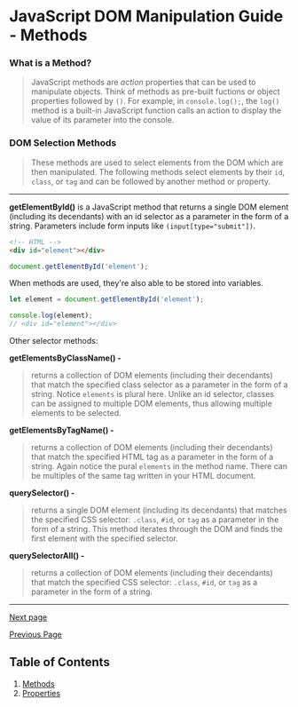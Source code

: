 # JavaScript DOM Manipulation Guide - Methods

### **What is a Method?**

> JavaScript methods are *action* properties that can be used to manipulate objects. Think of methods as pre-built fuctions or object properties followed by `()`. For example, in `console.log();`, the `log()` method is a built-in JavaScript function calls an action to display the value of its parameter into the console.

### **DOM Selection Methods**

> These methods are used to select elements from the DOM which are then manipulated. The following methods select elements by their `id`, `class`, or `tag` and can be followed by another method or property.

***

**getElementById()** is a JavaScript method that returns a single DOM element (including its decendants) with an id selector as a parameter in the form of a string. Parameters include form inputs like `(input[type="submit"])`.

```HTML
<!-- HTML -->
<div id="element"></div> 
```

```javascript
document.getElementById('element');
```

When methods are used, they're also able to be stored into variables.

```javascript
let element = document.getElementById('element');

console.log(element); 
// <div id="element"></div> 
```

Other selector methods:

**getElementsByClassName() -**

>returns a collection of DOM elements (including their decendants) that match the specified class selector as a parameter in the form of a string. Notice `elements` is plural here. Unlike an id selector, classes can be assigned to multiple DOM elements, thus allowing multiple elements to be selected.



**getElementsByTagName() -**

>returns a collection of DOM elements (including their decendants) that match the specified HTML tag as a parameter in the form of a string. Again notice the pural `elements` in the method name. There can be multiples of the same tag written in your HTML document.

**querySelector() -**

>returns a single DOM element (including its decendants) that matches the specified CSS selector: `.class`, `#id`, or `tag` as a parameter in the form of a string. This method iterates through the DOM and finds the first element with the specified selector.

**querySelectorAll() -**

>returns a collection of DOM elements (including their decendants) that match the specified CSS selector: `.class`, `#id`, or `tag` as a parameter in the form of a string.

***

[Next page](/JavaScript%20DOM%20Manipulation%20Guide/2%20-%20Properties.md "2 - Properties")

[Previous Page](/README.md "Home")

## Table of Contents

1. [Methods](/JavaScript%20DOM%20Manipulation%20Guide/1%20-%20Methods.md "1 - Methods")
2. [Properties](/JavaScript%20DOM%20Manipulation%20Guide/2%20-%20Properties.md "2 - Properties")